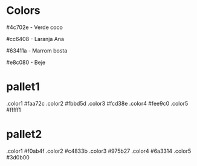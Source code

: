 # Colors

#4c702e - Verde coco

#cc6408 - Laranja Ana

#63411a - Marrom bosta

#e8c080 - Beje

# pallet1

.color1 #faa72c
.color2 #fbbd5d
.color3 #fcd38e
.color4 #fee9c0
.color5 #fffff1

# pallet2

.color1 #f0ab4f
.color2 #c4833b
.color3 #975b27
.color4 #6a3314
.color5 #3d0b00
